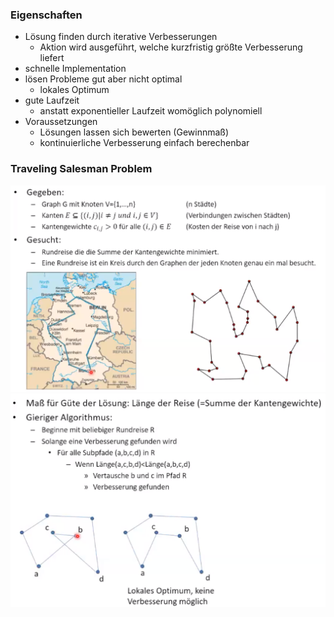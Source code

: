 ### Eigenschaften
+ Lösung finden durch iterative Verbesserungen
	+ Aktion wird ausgeführt, welche kurzfristig größte Verbesserung liefert
+ schnelle Implementation
+ lösen Probleme gut aber nicht optimal
	+ lokales Optimum
+ gute Laufzeit
	+ anstatt exponentieller Laufzeit womöglich polynomiell
+ Voraussetzungen
	+ Lösungen lassen sich bewerten (Gewinnmaß)
	+ kontinuierliche Verbesserung einfach berechenbar

### Traveling Salesman Problem
![](../../../../z_images/Pasted%20image%2020221019170853.png)
![](../../../../z_images/Pasted%20image%2020221019171251.png)